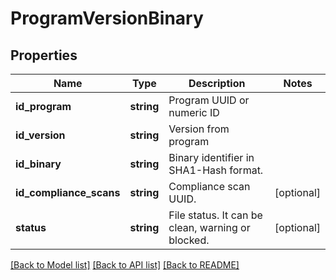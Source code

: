 # ProgramVersionBinary

## Properties
Name | Type | Description | Notes
------------ | ------------- | ------------- | -------------
**id_program** | **string** | Program UUID or numeric ID | 
**id_version** | **string** | Version from program | 
**id_binary** | **string** | Binary identifier in SHA1-Hash format. | 
**id_compliance_scans** | **string** | Compliance scan UUID. | [optional] 
**status** | **string** | File status. It can be clean, warning or blocked. | [optional] 

[[Back to Model list]](../README.md#documentation-for-models) [[Back to API list]](../README.md#documentation-for-api-endpoints) [[Back to README]](../README.md)


